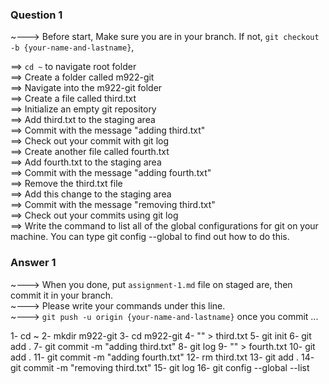 ### Question 1

~---> Before start, Make sure you are in your branch. If not, `git checkout -b {your-name-and-lastname}`,

==> `cd ~` to navigate root folder\
==> Create a folder called m922-git\
==> Navigate into the m922-git folder\
==> Create a file called third.txt\
==> Initialize an empty git repository\
==> Add third.txt to the staging area\
==> Commit with the message "adding third.txt"\
==> Check out your commit with git log\
==> Create another file called fourth.txt\
==> Add fourth.txt to the staging area\
==> Commit with the message "adding fourth.txt"\
==> Remove the third.txt file\
==> Add this change to the staging area\
==> Commit with the message "removing third.txt"\
==> Check out your commits using git log\
==> Write the command to list all of the global configurations for git on your machine. You can type git config --global to find out how to do this.

### Answer 1

~---> When you done, put `assignment-1.md` file on staged are, then commit it in your branch.\
~---> Please write your commands under this line.\
~---> `git push -u origin {your-name-and-lastname}` once you commit ...

1- cd ~
2- mkdir m922-git
3- cd m922-git
4- "" > third.txt
5- git init
6- git add .
7- git commit -m "adding third.txt"
8- git log
9- "" > fourth.txt
10- git add .
11- git commit -m "adding fourth.txt"
12- rm third.txt
13- git add .
14- git commit -m "removing third.txt"
15- git log
16- git config --global --list